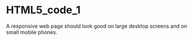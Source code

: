 # HTML5_code_1
A responsive web page should look good on large desktop screens and on small mobile phones.